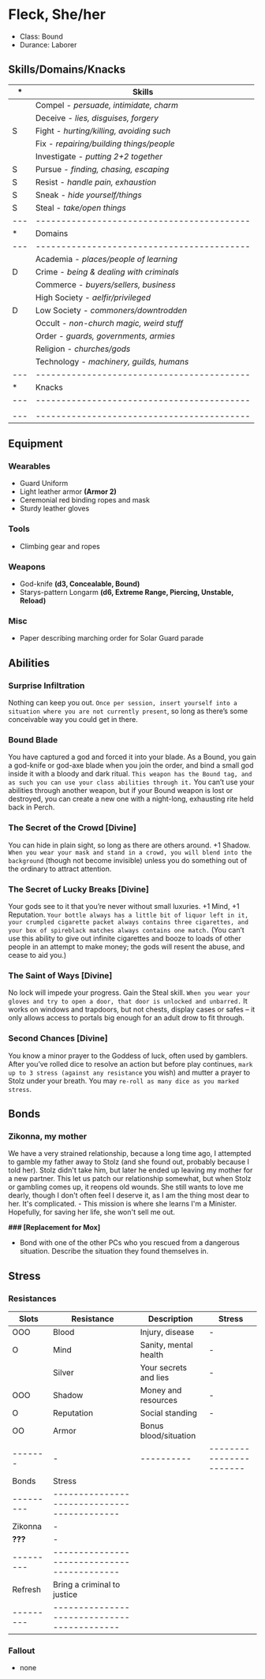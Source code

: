 # Fleck, She/her
- Class: Bound
- Durance: Laborer

## Skills/Domains/Knacks
| * | Skills
|---|------------------------------------------
|   | Compel - *persuade, intimidate, charm*
|   | Deceive - *lies, disguises, forgery*
| S | Fight - *hurting/killing, avoiding such*
|   | Fix - *repairing/building things/people*
|   | Investigate - *putting 2+2 together*
| S | Pursue - *finding, chasing, escaping*
| S | Resist - *handle pain, exhaustion*
| S | Sneak - *hide yourself/things*
| S | Steal - *take/open things*
|---|------------------------------------------
| * | Domains
|---|------------------------------------------
|   | Academia - *places/people of learning*
| D | Crime - *being & dealing with criminals*
|   | Commerce - *buyers/sellers, business*
|   | High Society - *aelfir/privileged*
| D | Low Society - *commoners/downtrodden*
|   | Occult - *non-church magic, weird stuff*
|   | Order - *guards, governments, armies*
|   | Religion - *churches/gods*
|   | Technology - *machinery, guilds, humans*
|---|------------------------------------------
| * |Knacks
|---|------------------------------------------
|   |
|---|------------------------------------------

## Equipment
### Wearables
- Guard Uniform
- Light leather armor **(Armor 2)**
- Ceremonial red binding ropes and mask
- Sturdy leather gloves

### Tools
- Climbing gear and ropes

### Weapons
- God-knife **(d3, Concealable, Bound)**
- Starys-pattern Longarm **(d6, Extreme Range, Piercing, Unstable, Reload)**
<!-- - Gryndel "Whisper" Hand Crossbow **(d3, Point-Blank, Ranged, Reload, Concealable)** -->

### Misc
- Paper describing marching order for Solar Guard parade
<!-- - Bundle of old but well-maintained armor, ropes, mask, and knife, to bring to my special objective in cell block G -->

## Abilities
### Surprise Infiltration
Nothing can keep you out. `Once per session, insert yourself into a situation where you are not currently present`, so long as there’s some conceivable way you could get in there.

### Bound Blade
You have captured a god and forced it into your blade. As a Bound, you gain a god-knife or god-axe blade when you join the order, and bind a small god inside it with a bloody and dark ritual. `This weapon has the Bound tag, and as such you can use your class abilities through it.` You can’t use your abilities through another weapon, but if your Bound weapon is lost or destroyed, you can create a new one with a night-long, exhausting rite held back in Perch.

### The Secret of the Crowd [Divine]
You can hide in plain sight, so long as there are others around. +1 Shadow. `When you wear your mask and stand in a crowd, you will blend into the background` (though not become invisible) unless you do something out of the ordinary to attract attention.

### The Secret of Lucky Breaks [Divine]
Your gods see to it that you’re never without small luxuries. +1 Mind, +1 Reputation. `Your bottle always has a little bit of liquor left in it, your crumpled cigarette packet always contains three cigarettes, and your box of spireblack matches always contains one match.` (You can’t use this ability to give out infinite cigarettes and booze to loads of other people in an attempt to make money; the gods will resent the abuse, and cease to aid you.)

### The Saint of Ways [Divine]
No lock will impede your progress. Gain the Steal skill. `When you wear your gloves and try to open a door, that door is unlocked and unbarred.` It works on windows and trapdoors, but not chests, display cases or safes – it only allows access to portals big enough for an adult drow to fit through.

### Second Chances [Divine]
You know a minor prayer to the Goddess of luck, often used by gamblers. After you’ve rolled dice to resolve an action but before play continues, `mark up to 3 stress (against any resistance` you wish) and mutter a prayer to Stolz under your breath. You may `re-roll as many dice as you marked stress`.

## Bonds
### Zikonna, my mother
We have a very strained relationship, because a long time ago, I attempted to gamble my father away to Stolz (and she found out, probably because I told her). Stolz didn't take him, but later he ended up leaving my mother for a new partner. This let us patch our relationship somewhat, but when Stolz or gambling comes up, it reopens old wounds. She still wants to love me dearly, though I don't often feel I deserve it, as I am the thing most dear to her. It's complicated.
    - This mission is where she learns I'm a Minister. Hopefully, for saving her life, she won't sell me out.

**### [Replacement for Mox]**
- Bond with one of the other PCs who you rescued from a dangerous situation. Describe the situation they found themselves in.

## Stress
### Resistances
| Slots | Resistance | Description           | Stress
|-------|------------|-----------------------|--------
|   OOO | Blood      | Injury, disease       | -
|     O | Mind       | Sanity, mental health | -
|       | Silver     | Your secrets and lies | -
|   OOO | Shadow     | Money and resources   | -
|     O | Reputation | Social standing       | -
|    OO | Armor      | Bonus blood/situation |
|-------|-|----------|-----------------------|--------
| Bonds   | Stress
|---------|-------------------------------------------
| Zikonna | -
| **???** | -
|---------|-------------------------------------------
| Refresh | Bring a criminal to justice
|---------|-------------------------------------------

### Fallout
- none

